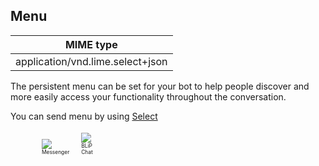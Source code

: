 ## Menu


| MIME type                            |
|--------------------------------------|
| application/vnd.lime.select+json |

The persistent menu can be set for your bot to help people discover and more easily access your functionality throughout the conversation.

You can send menu by using [Select](http://boyce.local:4567/#select)

<div style="margin-left:10px;">

<div style="display: inline-block;">
<figure style="margin-right: 15px;width:60%">
    <span>
        <img src="images/menu_mssngr.png"></img>
    </span>
    <figcaption style="font-size:0.6em">Messenger</figcaption>
</figure>
</div>

<div style="display: inline-block;">
<figure style="margin: 0;width:60%">
    <span>
        <img src="https://uploaddeimagens.com.br/images/001/147/188/original/MenuBlipChat.png?1508858013"></img>
    </span>
    <figcaption style="font-size:0.6em">BLiP Chat</figcaption>
</figure>
</div>
</div>